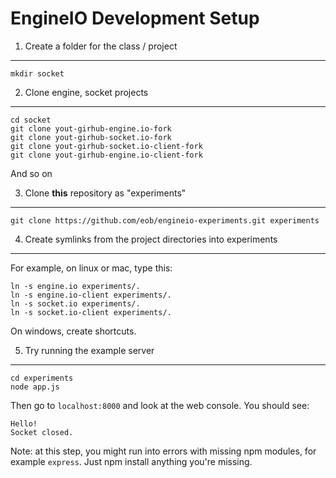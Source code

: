 EngineIO Development Setup
==========================

1. Create a folder for the class / project
------------------------------------------

    mkdir socket

2. Clone engine, socket projects
--------------------------------

    cd socket
    git clone yout-girhub-engine.io-fork
    git clone yout-girhub-socket.io-fork
    git clone yout-girhub-socket.io-client-fork
    git clone yout-girhub-engine.io-client-fork

And so on

3. Clone **this** repository as "experiments"
---------------------------------------------

    git clone https://github.com/eob/engineio-experiments.git experiments
 
4. Create symlinks from the project directories into experiments
----------------------------------------------------------------

For example, on linux or mac, type this:

    ln -s engine.io experiments/.
    ln -s engine.io-client experiments/.
    ln -s socket.io experiments/.
    ln -s socket.io-client experiments/.

On windows, create shortcuts.

5. Try running the example server
---------------------------------

    cd experiments
    node app.js

Then go to `localhost:8000` and look at the web console. You should see:

    Hello!
    Socket closed.

Note: at this step, you might run into errors with missing npm modules, for
example `express`. Just npm install anything you're missing.
